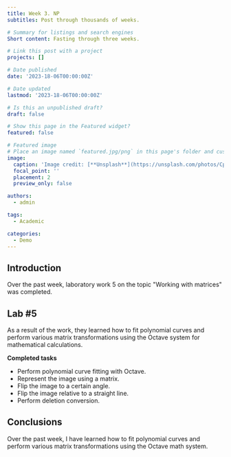 ```yaml
---
title: Week 3. NP
subtitles: Post through thousands of weeks.

# Summary for listings and search engines
Short content: Fasting through three weeks.

# Link this post with a project
projects: []

# Date published
date: '2023-18-06T00:00:00Z'

# Date updated
lastmod: '2023-18-06T00:00:00Z'

# Is this an unpublished draft?
draft: false

# Show this page in the Featured widget?
featured: false

# Featured image
# Place an image named `featured.jpg/png` in this page's folder and customize its options here.
image:
  caption: 'Image credit: [**Unsplash**](https://unsplash.com/photos/CpkOjOcXdUY)'
  focal_point: ''
  placement: 2
  preview_only: false

authors:
  - admin

tags:
  - Academic

categories:
  - Demo
---
```


## Introduction
Over the past week, laboratory work 5 on the topic "Working with matrices" was completed.

## Lab #5

As a result of the work, they learned how to fit polynomial curves and perform various matrix transformations using the Octave system for mathematical calculations.

**Completed tasks**

- Perform polynomial curve fitting with Octave.
- Represent the image using a matrix.
- Flip the image to a certain angle.
- Flip the image relative to a straight line.
- Perform deletion conversion.


## Conclusions

Over the past week, I have learned how to fit polynomial curves and perform various matrix transformations using the Octave math system.